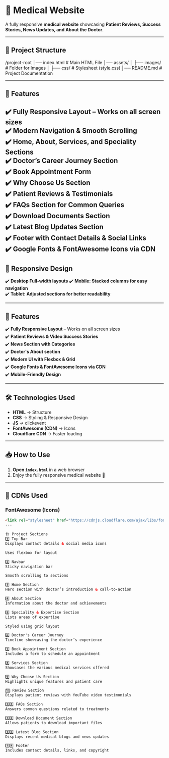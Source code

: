 # 🏥 Medical Website  

A fully responsive **medical website** showcasing **Patient Reviews, Success Stories, News Updates, and About the Doctor**.  

---

## 📌 **Project Structure**  
/project-root │── index.html # Main HTML File │── assets/ │ ├── images/ # Folder for Images │ ├── css/ # Stylesheet (style.css) │── README.md # Project Documentation


---

## 🎯 **Features**  
✔️ **Fully Responsive Layout** – Works on all screen sizes  
✔️ **Modern Navigation & Smooth Scrolling**  
✔️ **Home, About, Services, and Speciality Sections**  
✔️ **Doctor’s Career Journey Section**  
✔️ **Book Appointment Form**  
✔️ **Why Choose Us Section**  
✔️ **Patient Reviews & Testimonials**  
✔️ **FAQs Section for Common Queries**  
✔️ **Download Documents Section**  
✔️ **Latest Blog Updates Section**  
✔️ **Footer with Contact Details & Social Links**  
✔️ **Google Fonts & FontAwesome Icons via CDN**
---
## 🎯 **Responsive Design**  
✔️ **Desktop Full-width layouts**
✔️ **Mobile: Stacked columns for easy navigation**  
✔️ **Tablet: Adjusted sections for better readability**  
 

---
## 🎯 **Features**  
✔️ **Fully Responsive Layout** – Works on all screen sizes  
✔️ **Patient Reviews & Video Success Stories**  
✔️ **News Section with Categories**  
✔️ **Doctor's About section**  
✔️ **Modern UI with Flexbox & Grid**  
✔️ **Google Fonts & FontAwesome Icons via CDN**  
✔️ **Mobile-Friendly Design**  

---

## 🛠 **Technologies Used**  
- **HTML** → Structure  
- **CSS** → Styling & Responsive Design  
- **JS** → clickevent  
- **FontAwesome (CDN)** → Icons  
- **Cloudflare CDN** → Faster loading  

---

## 📥 **How to Use**  

1. **Open `index.html`** in a web browser  
2. Enjoy the fully responsive medical website 🎉  

---

## 🔗 **CDNs Used**  

### **FontAwesome (Icons)**  
```html
<link rel="stylesheet" href="https://cdnjs.cloudflare.com/ajax/libs/font-awesome/6.4.2/css/all.min.css">
---

🏗 Project Sections
1️⃣ Top Bar
Displays contact details & social media icons

Uses flexbox for layout

2️⃣ Navbar
Sticky navigation bar

Smooth scrolling to sections

3️⃣ Home Section
Hero section with doctor’s introduction & call-to-action

4️⃣ About Section
Information about the doctor and achievements

5️⃣ Speciality & Expertise Section
Lists areas of expertise

Styled using grid layout

6️⃣ Doctor's Career Journey
Timeline showcasing the doctor’s experience

7️⃣ Book Appointment Section
Includes a form to schedule an appointment

8️⃣ Services Section
Showcases the various medical services offered

9️⃣ Why Choose Us Section
Highlights unique features and patient care

🔟 Review Section
Displays patient reviews with YouTube video testimonials

1️⃣1️⃣ FAQs Section
Answers common questions related to treatments

1️⃣2️⃣ Download Document Section
Allows patients to download important files

1️⃣3️⃣ Latest Blog Section
Displays recent medical blogs and news updates

1️⃣4️⃣ Footer
Includes contact details, links, and copyright